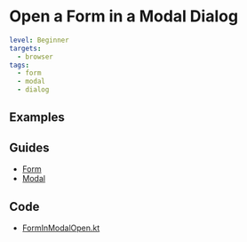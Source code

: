 # Open a Form in a Modal Dialog

```yaml
level: Beginner
targets:
  - browser
tags:
  - form
  - modal
  - dialog
```

## Examples

<div data-zk-enrich="FormInModalOpen"></div>

## Guides

- [Form](/doc/guides/browser/builtin/Forms.md)
- [Modal](/doc/guides/browser/builtin/Modals.md)

## Code

- [FormInModalOpen.kt](/cookbook/src/jsMain/kotlin/zakadabar/cookbook/browser/form/modal/FormInModal.kt)
